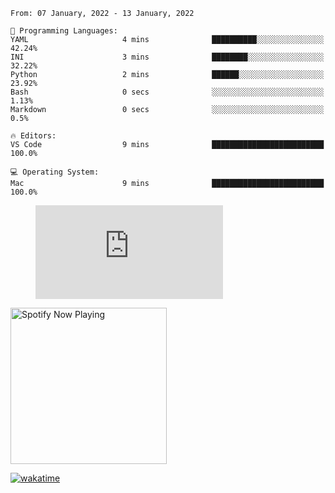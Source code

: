 <!--START_SECTION:waka-->
```text
From: 07 January, 2022 - 13 January, 2022

💬 Programming Languages: 
YAML                     4 mins              ██████████░░░░░░░░░░░░░░░   42.24% 
INI                      3 mins              ████████░░░░░░░░░░░░░░░░░   32.22% 
Python                   2 mins              ██████░░░░░░░░░░░░░░░░░░░   23.92% 
Bash                     0 secs              ░░░░░░░░░░░░░░░░░░░░░░░░░   1.13% 
Markdown                 0 secs              ░░░░░░░░░░░░░░░░░░░░░░░░░   0.5%

🔥 Editors: 
VS Code                  9 mins              █████████████████████████   100.0%

💻 Operating System: 
Mac                      9 mins              █████████████████████████   100.0%

```


<!--END_SECTION:waka-->

<figure><embed src="https://wakatime.com/share/@gregnrobinson/001c6d31-0c95-44f9-b6d7-9fd705354f62.svg"></embed></figure>

[<img src="https://spotify-playing-gregnrobinson.vercel.app/api/spotify/?background_color=transparent&border_color=transparent" alt="Spotify Now Playing" width="250" />](https://open.spotify.com/user/gregnrobinson-ca)

[![wakatime](https://wakatime.com/badge/user/37718f76-572e-4513-b2c5-41c4d93d287a.svg)](https://wakatime.com/@37718f76-572e-4513-b2c5-41c4d93d287a)



